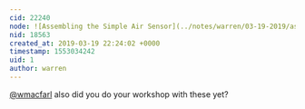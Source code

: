 ```yaml
---
cid: 22240
node: ![Assembling the Simple Air Sensor](../notes/warren/03-19-2019/assembling-the-simple-air-sensor)
nid: 18563
created_at: 2019-03-19 22:24:02 +0000
timestamp: 1553034242
uid: 1
author: warren
---
```


[@wmacfarl](/profile/wmacfarl) also did you do your workshop with these yet? 